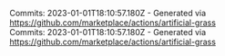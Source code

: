 Commits: 2023-01-01T18:10:57.180Z - Generated via https://github.com/marketplace/actions/artificial-grass
<br>
Commits: 2023-01-01T18:10:57.180Z - Generated via https://github.com/marketplace/actions/artificial-grass
<br>
